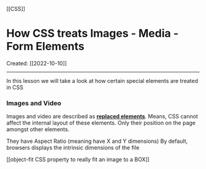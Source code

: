 [[CSS]]

# How CSS treats Images - Media - Form Elements
Created:  [[2022-10-10]]

---
In this lesson 
    we will take a look at how certain special elements are treated in CSS


### Images and Video
Images and video are described as **[replaced elements](https://developer.mozilla.org/en-US/docs/Web/CSS/Replaced_element)**.
Means, 
    CSS cannot affect the internal layout of these elements.
    Only their position on the page amongst other elements.

They have Aspect Ratio (meaning have X and Y dimensions)
By default, browsers displays the intrinsic dimensions of the file


[[object-fit CSS property to really fit an image to a BOX]]



